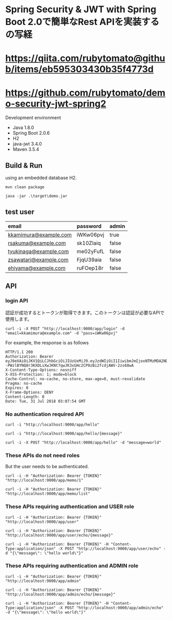 # Spring Security & JWT with Spring Boot 2.0で簡単なRest APIを実装する の写経
# https://qiita.com/rubytomato@github/items/eb595303430b35f4773d
# https://github.com/rubytomato/demo-security-jwt-spring2


Development environment

* Java 1.8.0
* Spring Boot 2.0.6
* H2
* java-jwt 3.4.0
* Maven 3.5.4

## Build & Run

using an embedded database H2.

```text
mvn clean package
```

```text
java -jar .\target\demo.jar
```

## test user

|email                  |password         |admin  |
|:----------------------|:----------------|:------|
|kkamimura@example.com  |iWKw06pvj        |true   |
|rsakuma@example.com    |sk10ZIaiq        |false  |
|tyukinaga@example.com  |me02yFufL        |false  |
|zsawatari@example.com  |FjqU39aia        |false  |
|ehiyama@example.com    |ruFOep18r        |false  |


## API

### login API

認証が成功するとトークンが取得できます。このトークンは認証が必要なAPIで使用します。

```text
curl -i -X POST "http://localhost:9000/app/login" -d "email=kkamimura@example.com" -d "pass=iWKw06pvj"
```

For example, the response is as follows

```text
HTTP/1.1 200
Authorization: Bearer eyJ0eXAiOiJKV1QiLCJhbGciOiJIUzUxMiJ9.eyJzdWIiOiI1IiwibmJmIjoxNTMzMDA2NDc0LCJleHAiOjE1MzMwMDcwNzQsImlhdCI6MTUzMzAwNjQ3NH0.HHrg8dGkexwgw3z06n5NGa69DLzJn--PWzlBYNQ8r3KXDLsXwJKNt7qwJK3xGHc2CP0zBi2fcdjAWV-2zs68wA
X-Content-Type-Options: nosniff
X-XSS-Protection: 1; mode=block
Cache-Control: no-cache, no-store, max-age=0, must-revalidate
Pragma: no-cache
Expires: 0
X-Frame-Options: DENY
Content-Length: 0
Date: Tue, 31 Jul 2018 03:07:54 GMT
```

### No authentication required API

```text
curl -i "http://localhost:9000/app/hello"
```

```text
curl -i "http://localhost:9000/app/hello/{message}"
```

```text
curl -i -X POST "http://localhost:9000/app/hello" -d "message=world"
```

### These APIs do not need roles

But the user needs to be authenticated.

```text
curl -i -H "Authorization: Bearer {TOKEN}" "http://localhost:9000/app/memo/1"
```

```text
curl -i -H "Authorization: Bearer {TOKEN}" "http://localhost:9000/app/memo/list"
```

### These APIs requiring authentication and USER role

```text
curl -i -H "Authorization: Bearer {TOKEN}" "http://localhost:9000/app/user"
```

```text
curl -i -H "Authorization: Bearer {TOKEN}" "http://localhost:9000/app/user/echo/{message}"
```

```text
curl -i -H "Authorization: Bearer {TOKEN}" -H "Content-Type:application/json" -X POST "http://localhost:9000/app/user/echo" -d "{\"message\": \"hello world\"}"
```

### These APIs requiring authentication and ADMIN role

```text
curl -i -H "Authorization: Bearer {TOKEN}" "http://localhost:9000/app/admin"
```

```text
curl -i -H "Authorization: Bearer {TOKEN}" "http://localhost:9000/app/admin/echo/{message}"
```

```text
curl -i -H "Authorization: Bearer {TOKEN}" -H "Content-Type:application/json" -X POST "http://localhost:9000/app/admin/echo" -d "{\"message\": \"hello world\"}"
```
